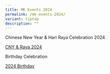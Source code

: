 ```yaml
---
title: MK Events 2024
permalink: /mk-events-2024/
variant: tiptap
description: ""
---
```

<p></p>
<p>Chinese New Year &amp; Hari Raya Celebration 2024</p>
<p><a href="https://drive.google.com/file/d/1uBs5yEQE1f5oxEo9j540pBR7TzD6uqhp/view" rel="noopener noreferrer nofollow" target="_blank">CNY &amp; Raya 2024</a>
</p>
<p></p>
<p>Birthday Celebration</p>
<p></p>
<p><a href="https://drive.google.com/file/d/1zkYP5Nm0jeitFVay2Di10sIC-rLPG_n8/view?usp=sharing" rel="noopener noreferrer nofollow" target="_blank"><u>2024 Birthday</u></a>
</p>